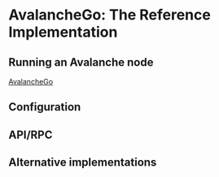 # AvalancheGo: The Reference Implementation

## Running an Avalanche node

[AvalancheGo](https://github.com/ava-labs/avalanchego)

## Configuration

## API/RPC

## Alternative implementations